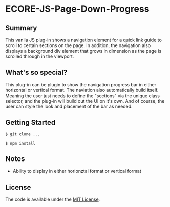 # ECORE-JS-Page-Down-Progress

## Summary

This vanila JS plug-in shows a navigation element for a quick link guide to scroll to certain sections on the page. In addition, the navigation also displays a background div element that grows in dimension as the page is scrolled through in the viewport.

## What's so special?

This plug-in can be  plugin to show the navigation progress bar in either horizontal or vertical format. The naviation also automatically build itself. Meaning the user just needs to define the "sections" via the unique class selector, and the plug-in will build out the UI on it's own. And of course, the user can style the look and placement of the bar as needed.

## Getting Started

```
$ git clone ...
```

```npm
$ npm install
```

## Notes

- Ability to display in either horionztal format or vertical format

## License

The code is available under the [MIT License](LICENSE.md).
